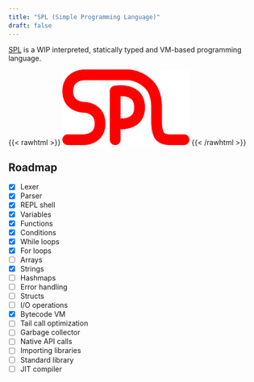 ```yaml
---
title: "SPL (Simple Programming Language)"
draft: false
---
```


[SPL](https://github.com/mrunix00/spl) is a WIP interpreted, statically typed and VM-based programming language.

{{< rawhtml >}}
<img src=logo.svg width=50%>
{{< /rawhtml >}}

## Roadmap
- [x] Lexer
- [x] Parser
- [x] REPL shell
- [x] Variables
- [x] Functions
- [x] Conditions
- [x] While loops
- [x] For loops
- [ ] Arrays
- [x] Strings
- [ ] Hashmaps
- [ ] Error handling
- [ ] Structs
- [ ] I/O operations
- [x] Bytecode VM
- [ ] Tail call optimization
- [ ] Garbage collector
- [ ] Native API calls
- [ ] Importing libraries
- [ ] Standard library
- [ ] JIT compiler
